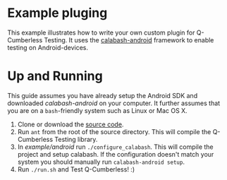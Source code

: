 Example pluging
===============

This example illustrates how to write your own custom plugin for Q-Cumberless Testing. It uses the [calabash-android](https://github.com/calabash/calabash-android) framework to enable testing on Android-devices.

Up and Running
==============

This guide assumes you have already setup the Android SDK and downloaded _calabash-android_ on your computer. It further assumes that you are on a `bash`-friendly system such as Linux or Mac OS X.

1. Clone or download the [source code](https://github.com/black-knight/Q-Cumberless-Testing/zipball/master).
2. Run `ant` from the root of the source directory. This will compile the Q-Cumberless Testing library.
3. In _example/android_ run `./configure_calabash`. This will compile the project and setup calabash. If the configuration doesn't match your system you should manually run `calabash-android setup`.
4. Run `./run.sh` and Test Q-Cumberless! :)

